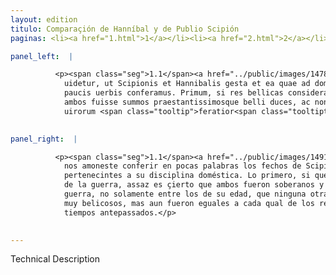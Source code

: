 ```yaml
---
layout: edition
titulo: Comparaçión de Hanníbal y de Publio Scipión
paginas: <li><a href="1.html">1</a></li><li><a href="2.html">2</a></li><li><a href="3.html">3</a></li><li><a href="4.html">4</a></li><li><a href="5.html">5</a></li><li><a href="6.html">6</a></li><li><a href="7.html">7</a></li><li><a href="8.html">8</a></li><li><a href="9.html">9</a></li><li><a href="10.html">10</a></li><li><a href="11.html">11</a></li><li><a href="12.html">12</a></li><li><a href="13.html">13</a></li>

panel_left:  |

          <p><span class="seg">1.1</span><a href="../public/images/1478/127r.jpg" target="new"><img class="facs" src="{site.url}/Vitae/public/images/facs_icon.jpg"/></a>[127r] Iam uero res admonere
            uidetur, ut Scipionis et Hannibalis gesta et ea quae ad domesticam pertinent disciplinam
            paucis uerbis conferamus. Primum, si res bellicas considerare uelimus, satis constat
            ambos fuisse summos praestantissimosque belli duces, ac non modo <a href="../public/images/1478/127v.jpg" target="new"><img class="facs" src="{site.url}/Vitae/public/images/facs_icon.jpg"/></a>[127v] aetatis suae, qua nulla bellacissimorum
            uirorum <span class="tooltip">feratior<span class="tooltiptext">feracior <span class="siglas">E F G M P R U W</span> ferotior <span class="siglas">s</span> </span></span> fuit, sed etiam superiorum temporum cuilibet regum <span class="tooltip">imperatorumue<span class="tooltiptext">imperatores ue <span class="siglas">P</span> </span></span> pares.</p>
        

panel_right:  |

          <p><span class="seg">1.1</span><a href="../public/images/1491/191v.jpg" target="new"><img class="facs" src="{site.url}/Vitae/public/images/facs_icon.jpg"/></a> Ya parece que’l negoçio
            nos amoneste conferir en pocas palabras los fechos de Scipión y de Hanníbal y las cosas
            pertenecintes a su disciplina doméstica. Lo primero, si quesiéremos considerar las cosas
            de la guerra, assaz es çierto que ambos fueron soberanos y muy prinçipales capitanes de
            guerra, no solamente entre los de su edad, que ninguna otra fue mas abastada de varones
            muy belicosos, mas aun fueron eguales a cada qual de los reyes o capitanes de los
            tiempos antepassados.</p>
        

---
```


Technical Description 